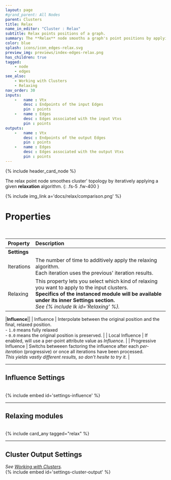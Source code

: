 ```yaml
---
layout: page
#grand_parent: All Nodes
parent: Clusters
title: Relax
name_in_editor: "Cluster : Relax"
subtitle: Relax points positions of a graph.
summary: The **Relax** node smooths a graph's point positions by applying iterative relaxation algorithms, allowing control over the number of iterations, type of relaxation, and influence settings for fine-tuning results.
color: blue
splash: icons/icon_edges-relax.svg
preview_img: previews/index-edges-relax.png
has_children: true
tagged: 
    - node
    - edges
see_also: 
    - Working with Clusters
    - Relaxing
nav_order: 30
inputs:
    -   name : Vtx
        desc : Endpoints of the input Edges
        pin : points
    -   name : Edges
        desc : Edges associated with the input Vtxs
        pin : points
outputs:
    -   name : Vtx
        desc : Endpoints of the output Edges
        pin : points
    -   name : Edges
        desc : Edges associated with the output Vtxs
        pin : points
---
```


{% include header_card_node %}

The relax point node smoothes cluster' topology by iteratively applying a given **relaxation** algorithm.
{: .fs-5 .fw-400 } 

{% include img_link a='docs/relax/comparison.png' %} 

# Properties
<br>

| Property       | Description          |
|:-------------|:------------------|
|**Settings**||
| Iterations | The number of time to additively apply the relaxing algorithm.<br>Each iteration uses the previous' iteration results. |
| Relaxing           | This property lets you select which kind of relaxing you want to apply to the input clusters.<br>**Specifics of the instanced module will be available under its inner Settings section.**<br>*See {% include lk id='Relaxing' %}.*  |

|**Influence**||
| Influence | Interpolate between the original position and the final, relaxed position.<br>- `1.0` means fully relaxed<br>- `0.0` means the original position is preserved.  |
| Local Influence           | If enabled, will use a per-point attribute value as *Influence*. |
| Progressive Influence           | Switchs betweeen factoring the influence after each *per-iteration* (progressive) or once all iterations have been processed.<br>*This yields vastly different results, so don't hesite to try it.* |

---
## Influence Settings
<br>
{% include embed id='settings-influence' %}

---
## Relaxing modules
<br>
{% include card_any tagged="relax" %}

---
## Cluster Output Settings
*See [Working with Clusters](/PCGExtendedToolkit/doc-general/working-with-clusters.html).*
<br>
{% include embed id='settings-cluster-output' %}

